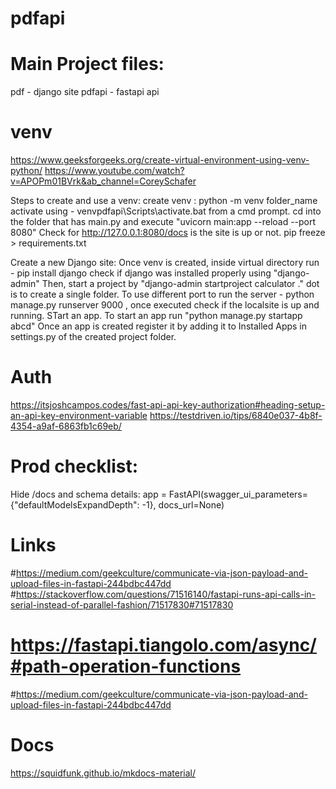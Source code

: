 # pdfapi

# Main Project files:
pdf - django site
pdfapi - fastapi api

# venv
https://www.geeksforgeeks.org/create-virtual-environment-using-venv-python/
https://www.youtube.com/watch?v=APOPm01BVrk&ab_channel=CoreySchafer

Steps to create and use a venv:
    create venv : python -m venv folder_name
    activate using - venvpdfapi\Scripts\activate.bat from a cmd prompt.
    cd into the folder that has main.py and execute "uvicorn main:app --reload --port 8080"
    Check for http://127.0.0.1:8080/docs is the site is up or not.
    pip freeze > requirements.txt

Create a new Django site:
    Once venv is created, inside virtual directory run - pip install django
    check if django was installed properly using "django-admin"
    Then, start a project by "django-admin startproject calculator ."  dot is to create a single folder.
    To use different port to run the server - python manage.py runserver 9000 , once executed check if the localsite is up and running.
    STart an app. To start an app run "python manage.py startapp abcd"
    Once an app is created register it by adding it to Installed Apps in settings.py of the created project folder.
# Auth

https://itsjoshcampos.codes/fast-api-api-key-authorization#heading-setup-an-api-key-environment-variable
https://testdriven.io/tips/6840e037-4b8f-4354-a9af-6863fb1c69eb/

# Prod checklist:

Hide /docs and schema details:
app = FastAPI(swagger_ui_parameters={"defaultModelsExpandDepth": -1}, docs_url=None)

# Links
#https://medium.com/geekculture/communicate-via-json-payload-and-upload-files-in-fastapi-244bdbc447dd
#https://stackoverflow.com/questions/71516140/fastapi-runs-api-calls-in-serial-instead-of-parallel-fashion/71517830#71517830
# https://fastapi.tiangolo.com/async/#path-operation-functions
#https://medium.com/geekculture/communicate-via-json-payload-and-upload-files-in-fastapi-244bdbc447dd

# Docs
https://squidfunk.github.io/mkdocs-material/